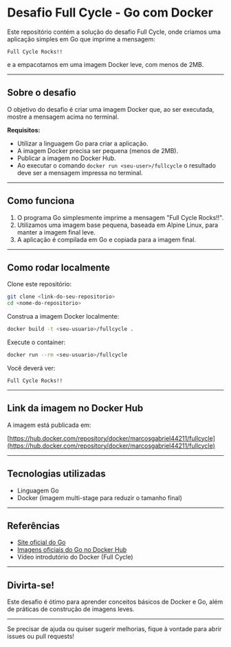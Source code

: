 
# Desafio Full Cycle - Go com Docker

Este repositório contém a solução do desafio Full Cycle, onde criamos uma aplicação simples em Go que imprime a mensagem:

```
Full Cycle Rocks!!
```

e a empacotamos em uma imagem Docker leve, com menos de 2MB.

---

## Sobre o desafio

O objetivo do desafio é criar uma imagem Docker que, ao ser executada, mostre a mensagem acima no terminal.

**Requisitos:**

- Utilizar a linguagem Go para criar a aplicação.
- A imagem Docker precisa ser pequena (menos de 2MB).
- Publicar a imagem no Docker Hub.
- Ao executar o comando `docker run <seu-user>/fullcycle` o resultado deve ser a mensagem impressa no terminal.

---

## Como funciona

1. O programa Go simplesmente imprime a mensagem "Full Cycle Rocks!!".
2. Utilizamos uma imagem base pequena, baseada em Alpine Linux, para manter a imagem final leve.
3. A aplicação é compilada em Go e copiada para a imagem final.

---

## Como rodar localmente

Clone este repositório:

```bash
git clone <link-do-seu-repositorio>
cd <nome-do-repositorio>
```

Construa a imagem Docker localmente:

```bash
docker build -t <seu-usuario>/fullcycle .
```

Execute o container:

```bash
docker run --rm <seu-usuario>/fullcycle
```

Você deverá ver:

```
Full Cycle Rocks!!
```

---

## Link da imagem no Docker Hub

A imagem está publicada em:

[https://hub.docker.com/repository/docker/marcosgabriel44211/fullcycle](https://hub.docker.com/repository/docker/marcosgabriel44211/fullcycle)

---

## Tecnologias utilizadas

- Linguagem Go
- Docker (imagem multi-stage para reduzir o tamanho final)

---

## Referências

- [Site oficial do Go](https://golang.org/)
- [Imagens oficiais do Go no Docker Hub](https://hub.docker.com/_/golang)
- Vídeo introdutório do Docker (Full Cycle)

---

## Divirta-se!

Este desafio é ótimo para aprender conceitos básicos de Docker e Go, além de práticas de construção de imagens leves.

---

Se precisar de ajuda ou quiser sugerir melhorias, fique à vontade para abrir issues ou pull requests!
